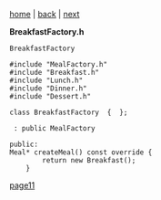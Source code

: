 [home](./page01.md) | [back](./page09.md) | [next](./page11.md)

**BreakfastFactory.h**
```
BreakfastFactory
```


```
#include "MealFactory.h"
#include "Breakfast.h"
#include "Lunch.h"
#include "Dinner.h"
#include "Dessert.h"
```


```
class BreakfastFactory  {  };
```


```
 : public MealFactory
```

```
public:
Meal* createMeal() const override {
        return new Breakfast();
    }
```

[page11](./page11.md)

